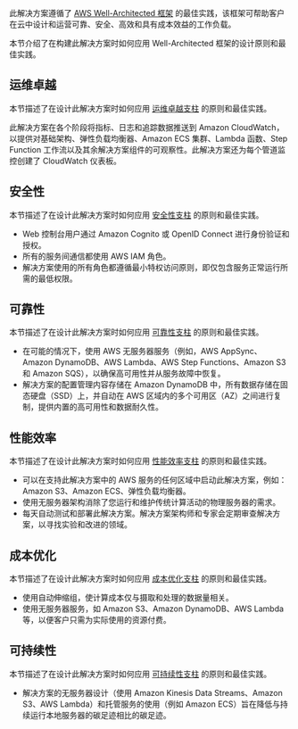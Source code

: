 此解决方案遵循了 [AWS Well-Architected 框架][well-architected-framework] 的最佳实践，该框架可帮助客户在云中设计和运营可靠、安全、高效和具有成本效益的工作负载。

本节介绍了在构建此解决方案时如何应用 Well-Architected 框架的设计原则和最佳实践。

## 运维卓越

本节描述了在设计此解决方案时如何应用 [运维卓越支柱][operational-excellence-pillar] 的原则和最佳实践。

此解决方案在各个阶段将指标、日志和追踪数据推送到 Amazon CloudWatch，以提供对基础架构、弹性负载均衡器、Amazon ECS 集群、Lambda 函数、Step Function 工作流以及其余解决方案组件的可观察性。此解决方案还为每个管道监控创建了 CloudWatch 仪表板。

## 安全性

本节描述了在设计此解决方案时如何应用 [安全性支柱][security-pillar] 的原则和最佳实践。

- Web 控制台用户通过 Amazon Cognito 或 OpenID Connect 进行身份验证和授权。
- 所有的服务间通信都使用 AWS IAM 角色。
- 解决方案使用的所有角色都遵循最小特权访问原则，即仅包含服务正常运行所需的最低权限。

## 可靠性

本节描述了在设计此解决方案时如何应用 [可靠性支柱][reliability-pillar] 的原则和最佳实践。

- 在可能的情况下，使用 AWS 无服务器服务（例如，AWS AppSync、Amazon DynamoDB、AWS Lambda、AWS Step Functions、Amazon S3 和 Amazon SQS），以确保高可用性并从服务故障中恢复。
- 解决方案的配置管理内容存储在 Amazon DynamoDB 中，所有数据存储在固态硬盘（SSD）上，并自动在 AWS 区域内的多个可用区（AZ）之间进行复制，提供内置的高可用性和数据耐久性。

## 性能效率

本节描述了在设计此解决方案时如何应用 [性能效率支柱][performance-efficiency-pillar] 的原则和最佳实践。

- 可以在支持此解决方案中的 AWS 服务的任何区域中启动此解决方案，例如：Amazon S3、Amazon ECS、弹性负载均衡器。
- 使用无服务器架构消除了您运行和维护传统计算活动的物理服务器的需求。
- 每天自动测试和部署此解决方案。解决方案架构师和专家会定期审查解决方案，以寻找实验和改进的领域。

## 成本优化

本节描述了在设计此解决方案时如何应用 [成本优化支柱][cost-optimization-pillar] 的原则和最佳实践。

- 使用自动伸缩组，使计算成本仅与摄取和处理的数据量相关。
- 使用无服务器服务，如 Amazon S3、Amazon DynamoDB、AWS Lambda 等，以便客户只需为实际使用的资源付费。

## 可持续性

本节描述了在设计此解决方案时如何应用 [可持续性支柱][sustainability-pillar] 的原则和最佳实践。

- 解决方案的无服务器设计（使用 Amazon Kinesis Data Streams、Amazon S3、AWS Lambda）和托管服务的使用（例如 Amazon ECS）旨在降低与持续运行本地服务器的碳足迹相比的碳足迹。

[well-architected-framework]:https://aws.amazon.com/architecture/well-architected/?wa-lens-whitepapers.sort-by=item.additionalFields.sortDate&wa-lens-whitepapers.sort-order=desc&wa-guidance-whitepapers.sort-by=item.additionalFields.sortDate&wa-guidance-whitepapers.sort-order=desc
[operational-excellence-pillar]:https://docs.aws.amazon.com/wellarchitected/latest/operational-excellence-pillar/welcome.html
[security-pillar]:https://docs.aws.amazon.com/wellarchitected/latest/security-pillar/welcome.html
[reliability-pillar]:https://docs.aws.amazon.com/wellarchitected/latest/reliability-pillar/welcome.html
[performance-efficiency-pillar]:https://docs.aws.amazon.com/wellarchitected/latest/performance-efficiency-pillar/welcome.html
[cost-optimization-pillar]:https://docs.aws.amazon.com/wellarchitected/latest/cost-optimization-pillar/welcome.html
[sustainability-pillar]:https://docs.aws.amazon.com/wellarchitected/latest/sustainability-pillar/sustainability-pillar.html
